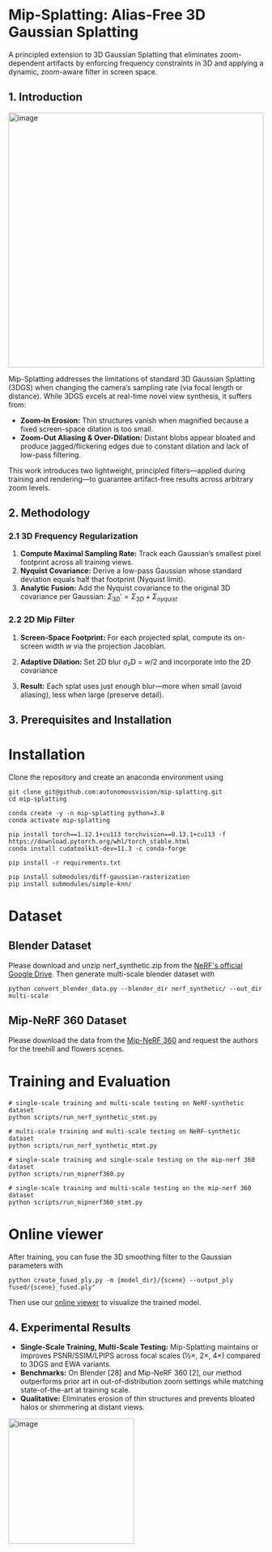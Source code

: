 # Mip-Splatting: Alias-Free 3D Gaussian Splatting

A principled extension to 3D Gaussian Splatting that eliminates zoom-dependent artifacts by enforcing frequency constraints in 3D and applying a dynamic, zoom-aware filter in screen space.

## 1. Introduction

<img width="504" alt="image" src="https://github.com/user-attachments/assets/a8439836-0c98-475b-8fd8-0f7ed296a13e" />


Mip-Splatting addresses the limitations of standard 3D Gaussian Splatting (3DGS) when changing the camera’s sampling rate (via focal length or distance). While 3DGS excels at real-time novel view synthesis, it suffers from:

* **Zoom-In Erosion:** Thin structures vanish when magnified because a fixed screen-space dilation is too small.
* **Zoom-Out Aliasing & Over-Dilation:** Distant blobs appear bloated and produce jagged/flickering edges due to constant dilation and lack of low-pass filtering.

This work introduces two lightweight, principled filters—applied during training and rendering—to guarantee artifact-free results across arbitrary zoom levels.


## 2. Methodology

### 2.1 3D Frequency Regularization

1. **Compute Maximal Sampling Rate:** Track each Gaussian’s smallest pixel footprint across all training views.
2. **Nyquist Covariance:** Derive a low-pass Gaussian whose standard deviation equals half that footprint (Nyquist limit).
3. **Analytic Fusion:** Add the Nyquist covariance to the original 3D covariance per Gaussian:
   $\Sigma_{3D}' = \Sigma_{3D} + \Sigma_{nyquist}$

### 2.2 2D Mip Filter

1. **Screen-Space Footprint:** For each projected splat, compute its on-screen width *w* via the projection Jacobian.
2. **Adaptive Dilation:** Set 2D blur σ₂D = *w*/2 and incorporate into the 2D covariance

3. **Result:** Each splat uses just enough blur—more when small (avoid aliasing), less when large (preserve detail).

## 3. Prerequisites and Installation
# Installation
Clone the repository and create an anaconda environment using
```
git clone git@github.com:autonomousvision/mip-splatting.git
cd mip-splatting

conda create -y -n mip-splatting python=3.8
conda activate mip-splatting 

pip install torch==1.12.1+cu113 torchvision==0.13.1+cu113 -f https://download.pytorch.org/whl/torch_stable.html
conda install cudatoolkit-dev=11.3 -c conda-forge

pip install -r requirements.txt

pip install submodules/diff-gaussian-rasterization
pip install submodules/simple-knn/
```

# Dataset
## Blender Dataset
Please download and unzip nerf_synthetic.zip from the [NeRF's official Google Drive](https://drive.google.com/drive/folders/128yBriW1IG_3NJ5Rp7APSTZsJqdJdfc1). Then generate multi-scale blender dataset with
```
python convert_blender_data.py --blender_dir nerf_synthetic/ --out_dir multi-scale
```

## Mip-NeRF 360 Dataset
Please download the data from the [Mip-NeRF 360](https://jonbarron.info/mipnerf360/) and request the authors for the treehill and flowers scenes.

# Training and Evaluation
```
# single-scale training and multi-scale testing on NeRF-synthetic dataset
python scripts/run_nerf_synthetic_stmt.py 

# multi-scale training and multi-scale testing on NeRF-synthetic dataset
python scripts/run_nerf_synthetic_mtmt.py 

# single-scale training and single-scale testing on the mip-nerf 360 dataset
python scripts/run_mipnerf360.py 

# single-scale training and multi-scale testing on the mip-nerf 360 dataset
python scripts/run_mipnerf360_stmt.py 
```

# Online viewer
After training, you can fuse the 3D smoothing filter to the Gaussian parameters with
```
python create_fused_ply.py -m {model_dir}/{scene} --output_ply fused/{scene}_fused.ply"
```
Then use our [online viewer](https://niujinshuchong.github.io/mip-splatting-demo) to visualize the trained model.


## 4. Experimental Results

* **Single-Scale Training, Multi-Scale Testing:** Mip-Splatting maintains or improves PSNR/SSIM/LPIPS across focal scales (½×, 2×, 4×) compared to 3DGS and EWA variants.
* **Benchmarks:** On Blender \[28] and Mip-NeRF 360 \[2], our method outperforms prior art in out-of-distribution zoom settings while matching state-of-the-art at training scale.
* **Qualitative:** Eliminates erosion of thin structures and prevents bloated halos or shimmering at distant views.

 <img width="248" alt="image" src="https://github.com/user-attachments/assets/63cd01a5-15e0-45f0-80fc-c3c055057e26" />




